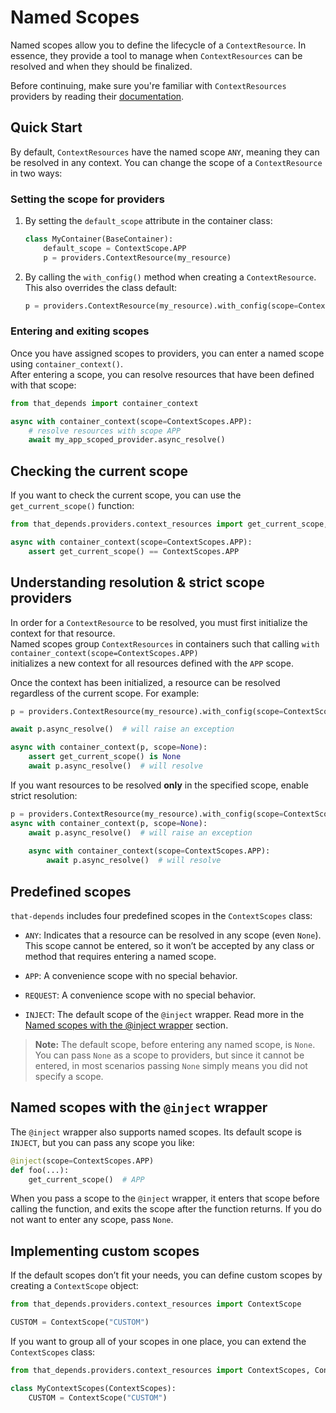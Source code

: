 # Named Scopes

Named scopes allow you to define the lifecycle of a `ContextResource`. 
In essence, they provide a tool to manage when `ContextResources` can be resolved and when they should be finalized.

Before continuing, make sure you're familiar with `ContextResources` providers by reading their [documentation](../providers/context-resources.md).

## Quick Start

By default, `ContextResources` have the named scope `ANY`, meaning they can be resolved in any context.
You can change the scope of a `ContextResource` in two ways:

### Setting the scope for providers

1. By setting the `default_scope` attribute in the container class:

   ```python
   class MyContainer(BaseContainer):
       default_scope = ContextScope.APP
       p = providers.ContextResource(my_resource)
   ```

2. By calling the `with_config()` method when creating a `ContextResource`. This also overrides the class default:

   ```python
   p = providers.ContextResource(my_resource).with_config(scope=ContextScope.APP)
   ```

### Entering and exiting scopes

Once you have assigned scopes to providers, you can enter a named scope using `container_context()`.  
After entering a scope, you can resolve resources that have been defined with that scope:

```python
from that_depends import container_context

async with container_context(scope=ContextScopes.APP):
    # resolve resources with scope APP
    await my_app_scoped_provider.async_resolve()
```

## Checking the current scope

If you want to check the current scope, you can use the `get_current_scope()` function:

```python
from that_depends.providers.context_resources import get_current_scope, ContextScopes

async with container_context(scope=ContextScopes.APP):
    assert get_current_scope() == ContextScopes.APP
```

## Understanding resolution & strict scope providers

In order for a `ContextResource` to be resolved, you must first initialize the context for that resource.  
Named scopes group `ContextResources` in containers such that calling `with container_context(scope=ContextScopes.APP)`  
initializes a new context for all resources defined with the `APP` scope.

Once the context has been initialized, a resource can be resolved regardless of the current scope. For example:

```python
p = providers.ContextResource(my_resource).with_config(scope=ContextScopes.APP)

await p.async_resolve()  # will raise an exception

async with container_context(p, scope=None):
    assert get_current_scope() is None
    await p.async_resolve()  # will resolve
```

If you want resources to be resolved **only** in the specified scope, enable strict resolution:

```python
p = providers.ContextResource(my_resource).with_config(scope=ContextScopes.APP, strict_scope=True)
async with container_context(p, scope=None):
    await p.async_resolve()  # will raise an exception
    
    async with container_context(scope=ContextScopes.APP):
        await p.async_resolve()  # will resolve
```

## Predefined scopes

`that-depends` includes four predefined scopes in the `ContextScopes` class:

- `ANY`: Indicates that a resource can be resolved in any scope (even `None`). This scope cannot be entered, so it won’t be accepted by any class or method that requires entering a named scope.

- `APP`: A convenience scope with no special behavior.

- `REQUEST`: A convenience scope with no special behavior.

- `INJECT`: The default scope of the `@inject` wrapper. Read more in the [Named scopes with the @inject wrapper](#named-scopes-with-the-inject-wrapper) section.

> **Note:** The default scope, before entering any named scope, is `None`. You can pass `None` as a scope to providers, but since it cannot be entered, in most scenarios passing `None` simply means you did not specify a scope.

## Named scopes with the `@inject` wrapper

The `@inject` wrapper also supports named scopes. Its default scope is `INJECT`, but you can pass any scope you like:

```python
@inject(scope=ContextScopes.APP)
def foo(...):
    get_current_scope()  # APP
```

When you pass a scope to the `@inject` wrapper, it enters that scope before calling the function, and exits the scope after the function returns. If you do not want to enter any scope, pass `None`.

## Implementing custom scopes

If the default scopes don’t fit your needs, you can define custom scopes by creating a `ContextScope` object:

```python
from that_depends.providers.context_resources import ContextScope

CUSTOM = ContextScope("CUSTOM")
```

If you want to group all of your scopes in one place, you can extend the `ContextScopes` class:

```python
from that_depends.providers.context_resources import ContextScopes, ContextScope

class MyContextScopes(ContextScopes):
    CUSTOM = ContextScope("CUSTOM")
```
